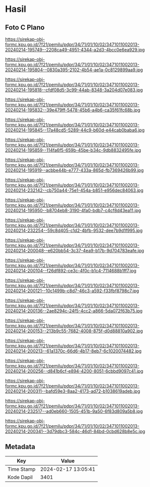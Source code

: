 # Hasil

## Foto C Plano

https://sirekap-obj-formc.kpu.go.id/7f21/pemilu/pdpr/34/71/01/10/02/3471011002013-20240214-195749--2208ca49-4951-4344-a2d3-4bcc0e6ea929.jpg

https://sirekap-obj-formc.kpu.go.id/7f21/pemilu/pdpr/34/71/01/10/02/3471011002013-20240214-195804--0830a395-2102-4b54-ae1a-0c8129899aa9.jpg

https://sirekap-obj-formc.kpu.go.id/7f21/pemilu/pdpr/34/71/01/10/02/3471011002013-20240214-195818--cfdf08d5-3c99-44ab-8348-3a204d07e083.jpg

https://sirekap-obj-formc.kpu.go.id/7f21/pemilu/pdpr/34/71/01/10/02/3471011002013-20240214-195832--39e479ff-5478-45b6-a4b6-ca35f61fc68b.jpg

https://sirekap-obj-formc.kpu.go.id/7f21/pemilu/pdpr/34/71/01/10/02/3471011002013-20240214-195845--17a48cd5-5289-44c9-b60d-e44cab0baba6.jpg

https://sirekap-obj-formc.kpu.go.id/7f21/pemilu/pdpr/34/71/01/10/02/3471011002013-20240214-195859--114fa6f5-659b-45be-b34c-9db8832495fe.jpg

https://sirekap-obj-formc.kpu.go.id/7f21/pemilu/pdpr/34/71/01/10/02/3471011002013-20240214-195919--acbbe44b-e777-433a-865d-fb7369426b99.jpg

https://sirekap-obj-formc.kpu.go.id/7f21/pemilu/pdpr/34/71/01/10/02/3471011002013-20240214-232142--cb750a44-75e1-454a-b851-e956dec84063.jpg

https://sirekap-obj-formc.kpu.go.id/7f21/pemilu/pdpr/34/71/01/10/02/3471011002013-20240214-195950--b8704eb8-3190-4fa0-bdb7-c4cf8d43ea11.jpg

https://sirekap-obj-formc.kpu.go.id/7f21/pemilu/pdpr/34/71/01/10/02/3471011002013-20240214-232254--59c8d405-c1d2-4bfb-9532-dee7b9d1f995.jpg

https://sirekap-obj-formc.kpu.go.id/7f21/pemilu/pdpr/34/71/01/10/02/3471011002013-20240214-200048--e620bb54-3c37-4ea9-b17b-9d704783eafe.jpg

https://sirekap-obj-formc.kpu.go.id/7f21/pemilu/pdpr/34/71/01/10/02/3471011002013-20240214-200104--f26df892-ce3c-4f0c-b1c4-7114688b1ff7.jpg

https://sirekap-obj-formc.kpu.go.id/7f21/pemilu/pdpr/34/71/01/10/02/3471011002013-20240214-200121--10c1499b-c8d7-46c3-a592-f33fbf8798c7.jpg

https://sirekap-obj-formc.kpu.go.id/7f21/pemilu/pdpr/34/71/01/10/02/3471011002013-20240214-200136--2ae8294c-24f5-4cc2-a866-5da072f63b75.jpg

https://sirekap-obj-formc.kpu.go.id/7f21/pemilu/pdpr/34/71/01/10/02/3471011002013-20240214-200153--213b9c55-7682-4008-875f-d0d88810a902.jpg

https://sirekap-obj-formc.kpu.go.id/7f21/pemilu/pdpr/34/71/01/10/02/3471011002013-20240214-200213--61a1370c-66d6-4b17-8eb7-6c1020074482.jpg

https://sirekap-obj-formc.kpu.go.id/7f21/pemilu/pdpr/34/71/01/10/02/3471011002013-20240214-200256--d841b6cf-e894-4200-8051-6cbbd9097c41.jpg

https://sirekap-obj-formc.kpu.go.id/7f21/pemilu/pdpr/34/71/01/10/02/3471011002013-20240214-200311--bafd59e3-8aa2-4173-ad72-b1038619adeb.jpg

https://sirekap-obj-formc.kpu.go.id/7f21/pemilu/pdpr/34/71/01/10/02/3471011002013-20240214-232517--ad0eb660-1505-451b-9a50-6f83d809a5b8.jpg

https://sirekap-obj-formc.kpu.go.id/7f21/pemilu/pdpr/34/71/01/10/02/3471011002013-20240214-200341--3d79dbc3-584c-46d1-84bd-0cbd628b8e5c.jpg


## Metadata

| Key        | Value               |
| ---------- | ------------------- |
| Time Stamp | 2024-02-17 13:05:41 |
| Kode Dapil | 3401                |



